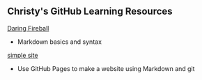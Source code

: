 ## Christy's GitHub Learning Resources

[Daring Fireball](https://daringfireball.net/projects/markdown/)

- Markdown basics and syntax

[simple site](http://kbroman.org/simple_site/)

- Use GitHub Pages to make a website using Markdown and git

